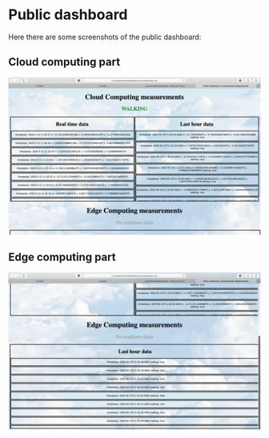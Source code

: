 # Public dashboard
Here there are some screenshots of the public dashboard:

## Cloud computing part

![](images/cloud_part.png)

## Edge computing part

![](images/edge_part.png)

